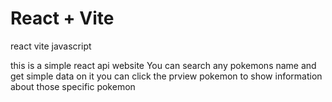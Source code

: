 # React + Vite
react 
vite
javascript


this is a simple react api website
You can search any pokemons name and get simple data on it
you can click the prview pokemon to  show information about those specific pokemon 
